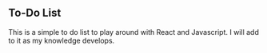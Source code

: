 ## To-Do List

This is a simple to do list to play around with React and Javascript. I will add to it as my knowledge develops.

